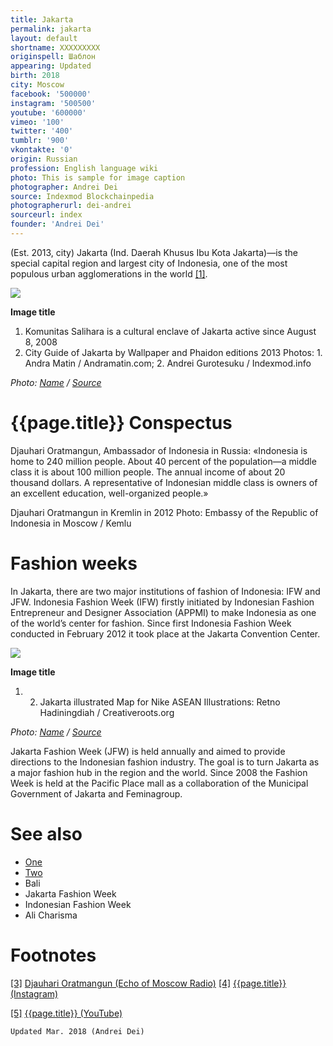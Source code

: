 ```yaml
---
title: Jakarta
permalink: jakarta
layout: default
shortname: XXXXXXXXX
originspell: Шаблон
appearing: Updated
birth: 2018
city: Moscow
facebook: '500000'
instagram: '500500'
youtube: '600000'
vimeo: '100'
twitter: '400'
tumblr: '900'
vkontakte: '0'
origin: Russian
profession: English language wiki
photo: This is sample for image caption
photographer: Andrei Dei
source: Indexmod Blockchainpedia
photographerurl: dei-andrei
sourceurl: index
founder: 'Andrei Dei'
---
```


(Est. 2013, city) Jakarta (Ind. Daerah Khusus Ibu Kota Jakarta)—is the special capital region and largest city of Indonesia, one of the most populous urban agglomerations in the world <span id="a1">[\[1\]](#f1)</span>.

![](/encyclopedia/images/image-name.jpg)

**Image title**

1. Komunitas Salihara is a cultural enclave of Jakarta active since August 8, 2008
2. City Guide of Jakarta by Wallpaper and Phaidon editions 2013
Photos: 1. Andra Matin / Andramatin.com; 2. Andrei Gurotesuku / Indexmod.info

*Photo: [Name](index) / [Source](index)*

# {{page.title}} Conspectus

Djauhari Oratmangun, Ambassador of Indonesia in Russia: «Indonesia is home to 240 million people. About 40 percent of the population—a middle class it is about 100 million people. The annual income of about 20 thousand dollars. A representative of Indonesian middle class is owners of an excellent education, well-organized people.»

Djauhari Oratmangun in Kremlin in 2012
Photo: Embassy of the Republic of Indonesia in Moscow / Kemlu

# Fashion weeks

In Jakarta, there are two major institutions of fashion of Indonesia: IFW and JFW. Indonesia Fashion Week (IFW) firstly initiated by Indonesian Fashion Entrepreneur and Designer Association (APPMI) to make Indonesia as one of the world’s center for fashion. Since first Indonesia Fashion Week conducted in February 2012 it took place at the Jakarta Convention Center.

![](/encyclopedia/images/image-name.jpg)

**Image title**

1. 2. Jakarta illustrated Map for Nike ASEAN
Illustrations: Retno Hadiningdiah / Creativeroots.org

*Photo: [Name](index) / [Source](index)*

Jakarta Fashion Week (JFW) is held annually and aimed to provide directions to the Indonesian fashion industry. The goal is to turn Jakarta as a major fashion hub in the region and the world. Since 2008 the Fashion Week is held at the Pacific Place mall as a collaboration of the Municipal Government of Jakarta and Feminagroup.


# See also

+ [One](index)
+ [Two](index)
+ Bali
+ Jakarta Fashion Week
+ Indonesian Fashion Week
+ Ali Charisma

# Footnotes

[[3]](#a3) <span id="f3"></span> [Djauhari Oratmangun (Echo of Moscow Radio)](https://echo.msk.ru/programs/On_Two_Chairs/1502756-echo/)
[[4]](#a4) <span id="f4"></span> [{{page.title}} (Instagram)](index)

[[5]](#a5) <span id="f5"></span> [{{page.title}} (YouTube)](index)

`Updated Mar. 2018 (Andrei Dei)`

